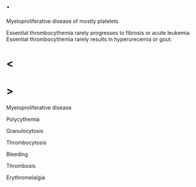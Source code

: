 # .

Myeloproliferative disease of mostly platelets

Essential thrombocythemia rarely progresses to fibrosis or acute leukemia.
Essential thrombocythemia rarely results in hyperurecemia or gout.

# <

# >

Myeloproliferative disease

Polycythemia

Granulocytosis

Thrombocytosis

Bleeding

Thrombosis

Erythromelalgia

